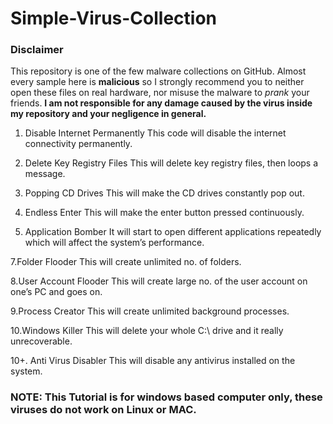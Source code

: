 # Simple-Virus-Collection

### Disclaimer
This repository is one of the few malware collections on GitHub. Almost every sample here is **malicious** so I strongly recommend you to neither open these files on real hardware, nor misuse the malware to *prank* your friends.
**I am not responsible for any damage caused by the virus inside my repository and your negligence in general.**


1. Disable Internet Permanently
This code will disable the internet connectivity permanently.<br />


2. Delete Key Registry Files
This will delete key registry files, then loops a message.<br />


4. Popping CD Drives
This will make the CD drives constantly pop out.<br />


5. Endless Enter
This will make the enter button pressed continuously.<br />


6. Application Bomber
It will start to open different applications repeatedly which will affect the system’s performance.<br />


7.Folder Flooder
This will create unlimited no. of folders.<br />


8.User Account Flooder
This will create large no. of the user account on one’s PC and goes on.<br />


9.Process Creator
This will create unlimited background processes.<br />


10.Windows Killer
This will delete your whole C:\ drive and it really unrecoverable.<br />


10+. Anti Virus Disabler
This will disable any antivirus installed on the system.<br />






### NOTE: This Tutorial is for windows based computer only, these viruses do not work on Linux or MAC.



